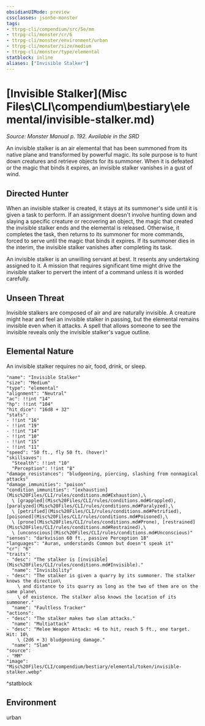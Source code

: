 ```yaml
---
obsidianUIMode: preview
cssclasses: json5e-monster
tags:
- ttrpg-cli/compendium/src/5e/mm
- ttrpg-cli/monster/cr/6
- ttrpg-cli/monster/environment/urban
- ttrpg-cli/monster/size/medium
- ttrpg-cli/monster/type/elemental
statblock: inline
aliases: ["Invisible Stalker"]
---
```

# [Invisible Stalker](Misc Files\CLI\compendium\bestiary\elemental/invisible-stalker.md)
*Source: Monster Manual p. 192. Available in the <span title='Systems Reference Document (5.1)'>SRD</span>*  

An invisible stalker is an air elemental that has been summoned from its native plane and transformed by powerful magic. Its sole purpose is to hunt down creatures and retrieve objects for its summoner. When it is defeated or the magic that binds it expires, an invisible stalker vanishes in a gust of wind.

## Directed Hunter

When an invisible stalker is created, it stays at its summoner's side until it is given a task to perform. If an assignment doesn't involve hunting down and slaying a specific creature or recovering an object, the magic that created the invisible stalker ends and the elemental is released. Otherwise, it completes the task, then returns to its summoner for more commands, forced to serve until the magic that binds it expires. If its summoner dies in the interim, the invisible stalker vanishes after completing its task.

An invisible stalker is an unwilling servant at best. It resents any undertaking assigned to it. A mission that requires significant time might drive the invisible stalker to pervert the intent of a command unless it is worded carefully.

## Unseen Threat

Invisible stalkers are composed of air and are naturally invisible. A creature might hear and feel an invisible stalker in passing, but the elemental remains invisible even when it attacks. A spell that allows someone to see the invisible reveals only the invisible stalker's vague outline.

## Elemental Nature

An invisible stalker requires no air, food, drink, or sleep.

```statblock
"name": "Invisible Stalker"
"size": "Medium"
"type": "elemental"
"alignment": "Neutral"
"ac": !!int "14"
"hp": !!int "104"
"hit_dice": "16d8 + 32"
"stats":
- !!int "16"
- !!int "19"
- !!int "14"
- !!int "10"
- !!int "15"
- !!int "11"
"speed": "50 ft., fly 50 ft. (hover)"
"skillsaves":
  "Stealth": !!int "10"
  "Perception": !!int "8"
"damage_resistances": "bludgeoning, piercing, slashing from nonmagical attacks"
"damage_immunities": "poison"
"condition_immunities": "[exhaustion](Misc%20Files/CLI/rules/conditions.md#Exhaustion),\
  \ [grappled](Misc%20Files/CLI/rules/conditions.md#Grappled), [paralyzed](Misc%20Files/CLI/rules/conditions.md#Paralyzed),\
  \ [petrified](Misc%20Files/CLI/rules/conditions.md#Petrified), [poisoned](Misc%20Files/CLI/rules/conditions.md#Poisoned),\
  \ [prone](Misc%20Files/CLI/rules/conditions.md#Prone), [restrained](Misc%20Files/CLI/rules/conditions.md#Restrained),\
  \ [unconscious](Misc%20Files/CLI/rules/conditions.md#Unconscious)"
"senses": "darkvision 60 ft., passive Perception 18"
"languages": "Auran, understands Common but doesn't speak it"
"cr": "6"
"traits":
- "desc": "The stalker is [invisible](Misc%20Files/CLI/rules/conditions.md#Invisible)."
  "name": "Invisibility"
- "desc": "The stalker is given a quarry by its summoner. The stalker knows the direction\
    \ and distance to its quarry as long as the two of them are on the same plane\
    \ of existence. The stalker also knows the location of its summoner."
  "name": "Faultless Tracker"
"actions":
- "desc": "The stalker makes two slam attacks."
  "name": "Multiattack"
- "desc": "Melee Weapon Attack: +6 to hit, reach 5 ft., one target. Hit: 10\
    \ (2d6 + 3) bludgeoning damage."
  "name": "Slam"
"source":
- "MM"
"image": "Misc%20Files/CLI/compendium/bestiary/elemental/token/invisible-stalker.webp"
```
^statblock

## Environment

urban